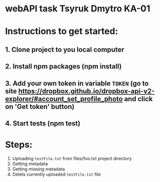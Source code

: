 # webAPI task Tsyruk Dmytro KA-01

# Instructions to get started:
## 1. Clone project to you local computer
## 2. Install npm packages (npm install)
## 3. Add your own token in variable ```TOKEN```  (go to site https://dropbox.github.io/dropbox-api-v2-explorer/#account_set_profile_photo and click on 'Get token' button) 
## 4. Start tests (npm test)

# Steps:
1) Uploading ```testFile.txt``` from files/foo.txt project directory
2) Getting metadata
3) Getting missing metadata
4) Delets currently uploaded  ```testFile.txt``` file
